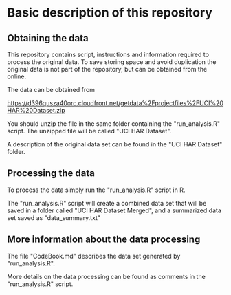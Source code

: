 # Basic description of this repository

## Obtaining the data

This repository contains script, instructions and information required to 
process the original data. To save storing space and avoid duplication the 
original data is not part of the repository, but can be obtained from the 
online.

The data can be obtained from

https://d396qusza40orc.cloudfront.net/getdata%2Fprojectfiles%2FUCI%20HAR%20Dataset.zip

You should unzip the file in the same folder containing the "run_analysis.R"
script. The unzipped file will be called "UCI HAR Dataset".

A description of the original data set can be found in the "UCI HAR Dataset"
 folder.

## Processing the data

To process the data simply run the "run_analysis.R" script in R.

The "run_analysis.R" script will create a combined data set that will be saved 
in a folder called "UCI HAR Dataset Merged", and a summarized data set saved as
"data_summary.txt"

## More information about the data processing

The file "CodeBook.md" describes the data set generated by "run_analysis.R".

More details on the data processing can be found as comments in the 
"run_analysis.R" script.
